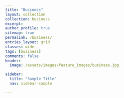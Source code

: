 ```yaml
---
title: "Business"
layout: collection
collection: business
excerpt:
author_profile: true
sitemap: true
permalink: /business/
entries_layout: grid
classes: wide
tags: [business]
comments: false
header:
  image: /assets/images/feature_images/business.jpg

sidebar:
  title: "Sample Title"
  nav: sidebar-sample

---
```


